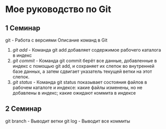 # Мое руководство по Git

## 1 Семинар
git - Работа с версиями
Описание команд в Git
1. *git add* - Команда git add добавляет содержимое рабочего каталога в индекс
2. *git commit* - Команда git commit берёт все данные, добавленные в индекс с помощью git add, и сохраняет их слепок во внутренней базе данных, а затем сдвигает указатель текущей ветки на этот слепок.
3. *git status* - Команда git status показывает состояния файлов в рабочем каталоге и индексе: какие файлы изменены, но не добавлены в индекс; какие ожидают коммита в индексе


## 2 Семинар
git branch  - Выводит ветки
git log - Выводит все коммиты